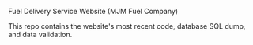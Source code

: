 Fuel Delivery Service Website (MJM Fuel Company)

This repo contains the website's most recent code, database SQL dump, and data validation.